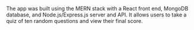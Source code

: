 The app was built using the MERN stack with a React front end, MongoDB database, and Node.js/Express.js server and API. It allows users to take a quiz of ten random questions and view their final score.

